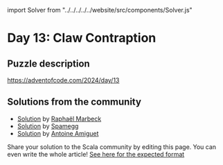 import Solver from "../../../../../website/src/components/Solver.js"

# Day 13: Claw Contraption

## Puzzle description

https://adventofcode.com/2024/day/13

## Solutions from the community
- [Solution](https://github.com/rmarbeck/advent2024/blob/main/day13/src/main/scala/Solution.scala) by [Raphaël Marbeck](https://github.com/rmarbeck)
- [Solution](https://github.com/spamegg1/aoc/blob/master/2024/13/13.worksheet.sc#L109) by [Spamegg](https://github.com/spamegg1)
- [Solution](https://github.com/aamiguet/advent-2024/blob/main/src/main/scala/ch/aamiguet/advent2024/Day13.scala) by [Antoine Amiguet](https://github.com/aamiguet)

Share your solution to the Scala community by editing this page.
You can even write the whole article! [See here for the expected format](https://github.com/scalacenter/scala-advent-of-code/discussions/424)
